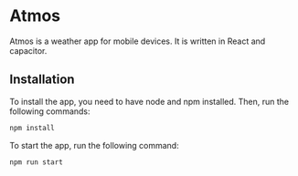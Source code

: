 # Atmos

Atmos is a weather app for mobile devices. It is written in React and capacitor.


## Installation

To install the app, you need to have node and npm installed. Then, run the following commands:

```bash
npm install
```

To start the app, run the following command:

```bash
npm run start
```